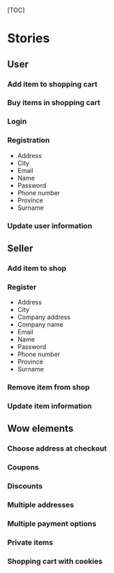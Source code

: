 [TOC]

# Stories

## User

### Add item to shopping cart

### Buy items in shopping cart

### Login

### Registration

- Address
- City
- Email
- Name
- Password
- Phone number
- Province
- Surname

### Update user information

## Seller

### Add item to shop

### Register

- Address
- City
- Company address
- Company name
- Email
- Name
- Password
- Phone number
- Province
- Surname

### Remove item from shop

### Update item information

## Wow elements

### Choose address at checkout

### Coupons

### Discounts

### Multiple addresses

### Multiple payment options

### Private items

### Shopping cart with cookies